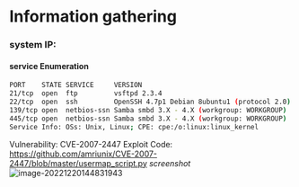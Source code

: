 # Information gathering

### system IP:

#### service Enumeration
```bash
PORT    STATE SERVICE     VERSION
21/tcp  open  ftp         vsftpd 2.3.4
22/tcp  open  ssh         OpenSSH 4.7p1 Debian 8ubuntu1 (protocol 2.0)
139/tcp open  netbios-ssn Samba smbd 3.X - 4.X (workgroup: WORKGROUP)
445/tcp open  netbios-ssn Samba smbd 3.X - 4.X (workgroup: WORKGROUP)
Service Info: OSs: Unix, Linux; CPE: cpe:/o:linux:linux_kernel
```

Vulnerability: CVE-2007-2447
Exploit Code: https://github.com/amriunix/CVE-2007-2447/blob/master/usermap_script.py
*screenshot*
![image-20221220144831943](D:\OSCP\hackthebox\attachments\image-20221220144831943.png)

